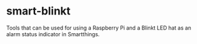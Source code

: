 # smart-blinkt
Tools that can be used for using a Raspberry Pi and a Blinkt LED hat as an alarm status indicator in Smartthings.
